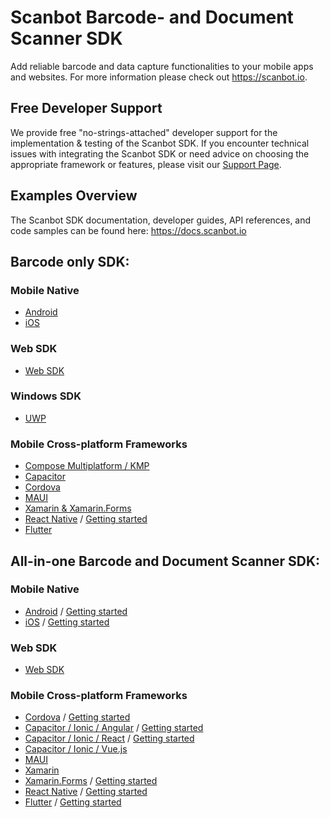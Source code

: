 # Scanbot Barcode- and Document Scanner SDK
Add reliable barcode and data capture functionalities to your mobile apps and websites. 
For more information please check out https://scanbot.io.


## Free Developer Support

We provide free "no-strings-attached" developer support for the implementation & testing of the Scanbot SDK.
If you encounter technical issues with integrating the Scanbot SDK or need advice on choosing the appropriate
framework or features, please visit our [Support Page](https://docs.scanbot.io/support/).


## Examples Overview
The Scanbot SDK documentation, developer guides, API references, and code samples can be found here: 
https://docs.scanbot.io


## Barcode only SDK:

### Mobile Native
- [Android](https://github.com/doo/scanbot-barcode-scanner-sdk-example-android)
- [iOS](https://github.com/doo/scanbot-barcode-scanner-sdk-example-ios)

### Web SDK
- [Web SDK](https://github.com/doo/scanbot-sdk-example-web)

### Windows SDK
- [UWP](https://github.com/doo/scanbot-barcode-scanner-sdk-example-windows)

### Mobile Cross-platform Frameworks
- [Compose Multiplatform / KMP](https://github.com/doo/scanbot-barcode-scanner-sdk-example-kmp)
- [Capacitor](https://github.com/doo/scanbot-barcode-scanner-sdk-example-capacitor-ionic)
- [Cordova](https://github.com/doo/scanbot-barcode-scanner-sdk-example-cordova-ionic)
- [MAUI](https://github.com/doo/scanbot-barcode-sdk-maui-example)
- [Xamarin & Xamarin.Forms](https://github.com/doo/scanbot-barcode-scanner-sdk-example-xamarin)
- [React Native](https://github.com/doo/scanbot-barcode-scanner-sdk-example-react-native) / [Getting started](https://scanbot.io/blog/react-native-scanner-tutorial/)
- [Flutter](https://github.com/doo/scanbot-barcode-scanner-sdk-example-flutter)


## All-in-one Barcode and Document Scanner SDK:

### Mobile Native
- [Android](https://github.com/doo/scanbot-sdk-example-android) / [Getting started](https://scanbot.io/blog/android-app-development-tutorial/)
- [iOS](https://github.com/doo/scanbot-sdk-example-ios) / [Getting started](https://scanbot.io/blog/ios-app-development-tutorial/)

### Web SDK
- [Web SDK](https://github.com/doo/scanbot-sdk-example-web)

### Mobile Cross-platform Frameworks
- [Cordova](https://github.com/doo/scanbot-sdk-example-ionic) / [Getting started](https://scanbot.io/blog/cordova-tutorial-how-to-integrate-our-scanning-functionalities/)
- [Capacitor / Ionic / Angular](https://github.com/doo/scanbot-sdk-example-capacitor-ionic) / [Getting started](https://scanbot.io/blog/ionic-capacitor-scanner-tutorial/)
- [Capacitor / Ionic / React](https://github.com/doo/scanbot-sdk-example-ionic-react) / [Getting started](https://scanbot.io/blog/ionic-capacitor-scanner-tutorial/)
- [Capacitor / Ionic / Vue.js](https://github.com/doo/scanbot-sdk-example-ionic-vuejs)
- [MAUI](https://github.com/doo/scanbot-sdk-maui-example)
- [Xamarin](https://github.com/doo/scanbot-sdk-example-xamarin)
- [Xamarin.Forms](https://github.com/doo/scanbot-sdk-example-xamarin-forms) / [Getting started](https://scanbot.io/blog/xamarin-forms-tutorial-sdk/)
- [React Native](https://github.com/doo/scanbot-sdk-example-react-native) / [Getting started](https://scanbot.io/blog/react-native-app-tutorial-how-to-integrate-our-scanning-functionalities/)
- [Flutter](https://github.com/doo/scanbot-sdk-example-flutter) / [Getting started](https://scanbot.io/blog/flutter-scanner-add-scanning-features-to-ios-and-android-flutter-apps/)
